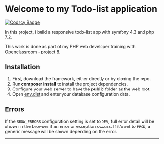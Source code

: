 # Welcome to my Todo-list application

[![Codacy Badge](https://api.codacy.com/project/badge/Grade/8cd9f8588d2d4630a5f39c7bd5eee274)](https://app.codacy.com/app/jlbokass/P8-TodoList?utm_source=github.com&utm_medium=referral&utm_content=jlbokass/P8-TodoList&utm_campaign=Badge_Grade_Dashboard)

In this project, i build a responsive todo-list app with symfony 4.3 and php 7.2. 

This work is done as part of my PHP web developer training with Openclassroom - project 8.

## Installation

1. First, download the framework, either directly or by cloning the repo.
1. Run **composer install** to install the project dependencies.
1. Configure your web server to have the **public** folder as the web root.
1. Open [env.dist](/env.dist) and enter your database configuration data.

## Errors

If the `SHOW_ERRORS` configuration setting is set to `DEV`, full error detail will be shown in the browser if an error or exception occurs. If it's set to `PROD`, a generic message will be shown depending on the error.

---